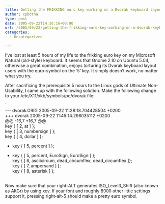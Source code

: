 ```yaml
---
title: Getting the FRIKKING euro key working on a Dvorak keyboard layout in Ubuntu 5.04
author: cpbotha
type: post
date: 2005-09-22T14:16:16+00:00
url: /2005/09/22/getting-the-frikking-euro-key-working-on-a-dvorak-keyboard-layout-in-ubuntu-504/
categories:
  - Uncategorized

---
```

I&#8217;ve lost at least 5 hours of my life to the frikking euro key on my Microsoft Natural (old-style) keyboard. It seems that Gnome 2.10 on Ubuntu 5.04, otherwise a great combination, enjoys torturing its Dvorak keyboard layout users with the euro-symbol on the &#8216;5&#8217; key. It simply doesn&#8217;t work, no matter what you try.

After sacrificing the prerequisite 5 hours to the Linux gods of Ultimate Non-Usability, I came up with the following solution. Make the following change to your /etc/X11/xkb/symbols/pc/dvorak file:
  
`<br />
--- dvorak.ORIG 2005-09-22 11:28:18.704428504 +0200<br />
+++ dvorak      2005-09-22 11:45:14.296035112 +0200<br />
@@ -16,7 +16,7 @@<br />
     key <ae02> { [         2,  at              ]       };<br />
     key <ae03> { [         3,  numbersign      ]       };<br />
     key <ae04> { [         4,  dollar          ]       };<br />
-    key <ae05> { [         5,  percent         ]       };<br />
+    key <ae05> { [         5,  percent, EuroSign, EuroSign ] };<br />
     key <ae06> { [         6,  asciicircum, dead_circumflex, dead_circumflex ]};<br />
     key <ae07> { [         7,  ampersand       ]       };<br />
     key <ae08> { [         8,  asterisk        ]       };<br />
` 

Now make sure that your right-ALT generates ISO\_Level3\_Shift (also known as AltGr) by using xev. If your font and roughly 8000 other little settings support it, pressing right-alt-5 should make a pretty euro symbol.